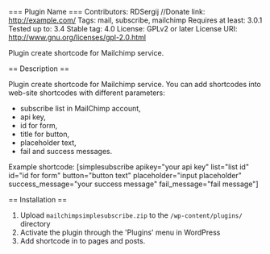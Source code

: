 === Plugin Name ===
Contributors: RDSergij
//Donate link: http://example.com/
Tags: mail, subscribe, mailchimp
Requires at least: 3.0.1
Tested up to: 3.4
Stable tag: 4.0
License: GPLv2 or later
License URI: http://www.gnu.org/licenses/gpl-2.0.html

Plugin create shortcode for Mailchimp service.

== Description ==

Plugin create shortcode for Mailchimp service. You can add shortcodes into web-site shortcodes with different parameters:
- subscribe list in MailChimp account,
- api key,
- id for form,
- title for button,
- placeholder text,
- fail and success messages.

Example shortcode:
[simplesubscribe apikey="your api key" list="list id" id="id for form" button="button text" placeholder="input placeholder" success_message="your success message" fail_message="fail message"]


== Installation ==

1. Upload `mailchimpsimplesubscribe.zip` to the `/wp-content/plugins/` directory
2. Activate the plugin through the 'Plugins' menu in WordPress
3. Add shortcode in to pages and posts.
